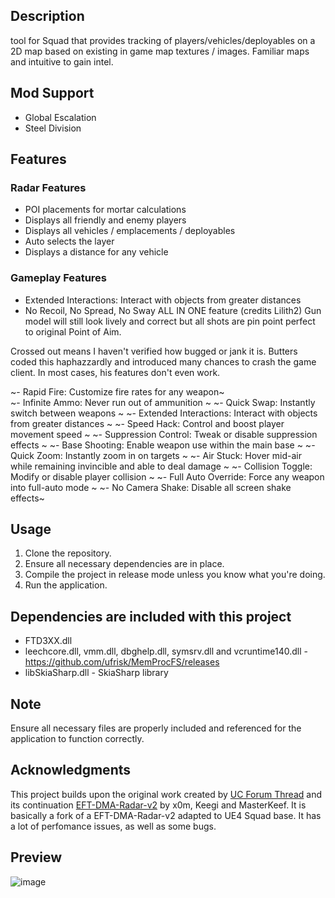 ## Description
tool for Squad that provides tracking of players/vehicles/deployables on a 2D map based on existing in game map textures / images.
Familiar maps and intuitive to gain intel.

## Mod Support
- Global Escalation
- Steel Division

## Features
### Radar Features
- POI placements for mortar calculations
- Displays all friendly and enemy players 
- Displays all vehicles / emplacements / deployables
- Auto selects the layer 
- Displays a distance for any vehicle

### Gameplay Features

- Extended Interactions: Interact with objects from greater distances
- No Recoil, No Spread, No Sway ALL IN ONE feature (credits Lilith2) Gun model will still look lively and correct but all shots are pin point perfect to original Point of Aim.

Crossed out means I haven't verified how bugged or jank it is. Butters coded this haphazzardly and introduced many chances to crash the game client. In most cases, his features don't even work.

~- Rapid Fire: Customize fire rates for any weapon~  
~- Infinite Ammo: Never run out of ammunition ~ 
~- Quick Swap: Instantly switch between weapons ~ 
~- Extended Interactions: Interact with objects from greater distances ~ 
~- Speed Hack: Control and boost player movement speed ~ 
~- Suppression Control: Tweak or disable suppression effects  ~
~- Base Shooting: Enable weapon use within the main base  ~
~- Quick Zoom: Instantly zoom in on targets  ~
~- Air Stuck: Hover mid-air while remaining invincible and able to deal damage  ~
~- Collision Toggle: Modify or disable player collision  ~
~- Full Auto Override: Force any weapon into full-auto mode ~ 
~- No Camera Shake: Disable all screen shake effects~


## Usage
1. Clone the repository.
2. Ensure all necessary dependencies are in place.
3. Compile the project in release mode unless you know what you're doing.
4. Run the application.

## Dependencies are included with this project
- FTD3XX.dll
- leechcore.dll, vmm.dll, dbghelp.dll, symsrv.dll and vcruntime140.dll - https://github.com/ufrisk/MemProcFS/releases
- libSkiaSharp.dll - SkiaSharp library

## Note
Ensure all necessary files are properly included and referenced for the application to function correctly.

## Acknowledgments
This project builds upon the original work created by [UC Forum Thread](https://www.unknowncheats.me/forum/escape-from-tarkov/482418-2d-map-dma-radar-wip.html) and its continuation [EFT-DMA-Radar-v2](https://www.unknowncheats.me/forum/escape-from-tarkov/639021-dma-radar-v2.html) by x0m, Keegi and MasterKeef. It is basically a fork of a EFT-DMA-Radar-v2 adapted to UE4 Squad base. It has a lot of perfomance issues, as well as some bugs.

## Preview
![image](https://github.com/Lilith2/Lone-Squad-Source/blob/main/preview/radar-preview.png)
